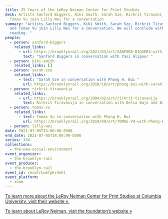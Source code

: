 ```yaml
---
title: 25 Years of the LeRoy Neiman Center for Print Studies
deck: Artists Sanford Biggers, Kiki Smith, Sarah Sze, Rirkrit Tiravanija, and
  Tomas Vu join Lilly Wei for a conversation
summary: "Artists Sanford Biggers, Kiki Smith, Sarah Sze, Rirkrit Tiravanija,
  and Tomas Vu join Lilly Wei for a conversation. We will conclude with a poetry
  reading. "
people:
  - person: sanford-biggers
    related_links:
      - url: https://brooklynrail.org/2021/03/art/SANFORD-BIGGERS-with-Yasi-Alipour
        text: "Sanford Biggers in conversation with Yasi Alipour "
  - person: kiki-smith
    related_links: []
  - person: sarah-sze
    related_links:
      - text: "Sarah Sze in conversation with Phong H. Bui "
        url: https://brooklynrail.org/2010/10/art/phong-bui-with-sarah-sze
  - person: rirkrit-tiravanija
    related_links:
      - url: https://brooklynrail.org/2004/02/art/rirkrit-tiravanija
        text: Rirkrit Tiravanija in conversation with Delia Bajo and Brainard Carey
  - person: tomas-vu
    related_links:
      - text: Tomas Vu in conversation with Phong H. Bui
        url: https://brooklynrail.org/2019/09/art/TOMAS-VU-with-Phong-Bui
  - person: lilly-wei
date: 2021-07-05T13:00:00-0500
end_date: 2021-07-05T14:00:00-0500
series: 334
collections:
  - the-new-social-environment
event_organizer:
  - the-brooklyn-rail
event_producer:
  - the-brooklyn-rail
event_id: recwfrLwkfpErdnEl
event_platform:
  - zoom
---
```

[To learn more about the LeRoy Neiman Center for Print Studies at Columbia University, visit their website » ](https://www.neiman.arts.columbia.edu)

[To learn about LeRoy Neiman, visit the foundation’s website »](https://www.leroyneimanfoundation.org)